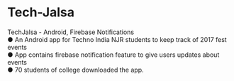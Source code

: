 # Tech-Jalsa
TechJalsa - Android, Firebase Notifications<br>
● An Android app for Techno India NJR students to keep track of 2017 fest events<br>
● App contains firebase notification feature to give users updates about events<br>
● 70 students of college downloaded the app.<br>
